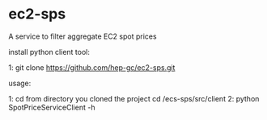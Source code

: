 ec2-sps
=======
A service to filter aggregate EC2 spot prices  

install python client tool:

1: git clone https://github.com/hep-gc/ec2-sps.git

usage:

1: cd from directory you cloned the project cd <ec2-sps clone directory>/ecs-sps/src/client
2: python SpotPriceServiceClient -h 


